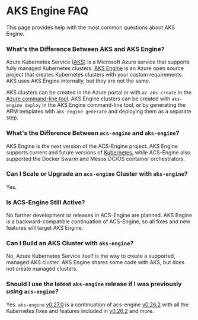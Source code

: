 # AKS Engine FAQ

This page provides help with the most common questions about AKS Engine.

### What's the Difference Between AKS and AKS Engine?

Azure Kubernetes Service ([AKS][]) is a Microsoft Azure service that supports fully managed Kubernetes clusters. [AKS Engine][] is an Azure open source project that creates Kubernetes clusters with your custom requirements. AKS uses AKS Engine internally, but they are not the same.

AKS clusters can be created in the Azure portal or with `az aks create` in the [Azure command-line tool][]. AKS Engine clusters can be created with `aks-engine deploy` in the AKS Engine command-line tool, or by generating the ARM templates with `aks-engine generate` and deploying them as a separate step.

### What's the Difference Between `acs-engine` and `aks-engine`?

AKS Engine is the next version of the ACS-Engine project. AKS Engine supports current and future versions of [Kubernetes][], while ACS-Engine also supported the Docker Swarm and Mesos DC/OS container orchestrators.

### Can I Scale or Upgrade an `acs-engine` Cluster with `aks-engine`?

Yes.

### Is ACS-Engine Still Active?

No further development or releases in ACS-Engine are planned. AKS Engine is a backward-compatible continuation of ACS-Engine, so all fixes and new features will target AKS Engine.

### Can I Build an AKS Cluster with `aks-engine`?

No, Azure Kubernetes Service itself is the way to create a supported, managed AKS cluster. AKS Engine shares some code with AKS, but does not create managed clusters.

### Should I use the latest `aks-engine` release if I was previously using `acs-engine`?

Yes. `aks-engine` [v0.27.0][] is a continuation of acs-engine [v0.26.2][] with all the Kubernetes fixes and features included in [v0.26.2][] and more.


[AKS]: https://azure.microsoft.com/en-us/services/kubernetes-service/
[AKS Engine]: https://github.com/Azure/aks-engine
[Azure command-line tool]: https://docs.microsoft.com/en-us/cli/azure/install-azure-cli?view=azure-cli-latest
[acs-engine release]: https://github.com/Azure/acs-engine/releases
[Kubernetes]: https://kubernetes.io/
[v0.27.0]: https://github.com/Azure/aks-engine/releases/tag/v0.27.0
[v0.26.2]: https://github.com/Azure/acs-engine/releases/tag/v0.26.2
